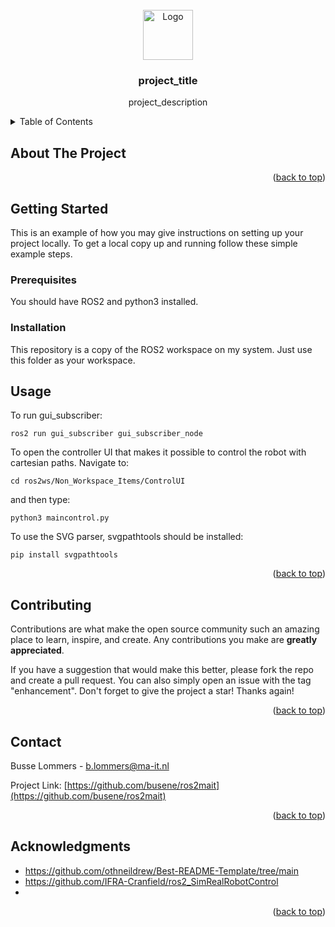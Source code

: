 
<!-- PROJECT LOGO -->
<br />
<div align="center">
  <a href="https://github.com/github_username/repo_name">
    <img src="images/logo.png" alt="Logo" width="80" height="80">
  </a>

<h3 align="center">project_title</h3>

  <p align="center">
    project_description
    
</div>



<!-- TABLE OF CONTENTS -->
<details>
  <summary>Table of Contents</summary>
  <ol>
    <li>
      <a href="#about-the-project">About The Project</a>
      <ul>
        <li><a href="#built-with">Built With</a></li>
      </ul>
    </li>
    <li>
      <a href="#getting-started">Getting Started</a>
      <ul>
        <li><a href="#prerequisites">Prerequisites</a></li>
        <li><a href="#installation">Installation</a></li>
      </ul>
    </li>
    <li><a href="#usage">Usage</a></li>
    <li><a href="#contributing">Contributing</a></li>
    <li><a href="#contact">Contact</a></li>
    <li><a href="#acknowledgments">Acknowledgments</a></li>
  </ol>
</details>



<!-- ABOUT THE PROJECT -->
## About The Project



<p align="right">(<a href="#readme-top">back to top</a>)</p>


<!-- GETTING STARTED -->
## Getting Started

This is an example of how you may give instructions on setting up your project locally.
To get a local copy up and running follow these simple example steps.

### Prerequisites

You should have ROS2 and python3 installed.

### Installation

This repository is a copy of the ROS2 workspace on my system. Just use this folder as your workspace.


<!-- USAGE EXAMPLES -->
## Usage

To run gui_subscriber:

`ros2 run gui_subscriber gui_subscriber_node`

To open the controller UI that makes it possible to control the robot with cartesian paths. Navigate to:

`cd ros2ws/Non_Workspace_Items/ControlUI`

and then type:

`python3 maincontrol.py`

To use the SVG parser, svgpathtools should be installed:

`pip install svgpathtools`

<p align="right">(<a href="#readme-top">back to top</a>)</p>


<!-- CONTRIBUTING -->
## Contributing

Contributions are what make the open source community such an amazing place to learn, inspire, and create. Any contributions you make are **greatly appreciated**.

If you have a suggestion that would make this better, please fork the repo and create a pull request. You can also simply open an issue with the tag "enhancement".
Don't forget to give the project a star! Thanks again!

<p align="right">(<a href="#readme-top">back to top</a>)</p>


<!-- CONTACT -->
## Contact

Busse Lommers - b.lommers@ma-it.nl

Project Link: [https://github.com/busene/ros2mait](https://github.com/busene/ros2mait)

<p align="right">(<a href="#readme-top">back to top</a>)</p>



<!-- ACKNOWLEDGMENTS -->
## Acknowledgments

* []()https://github.com/othneildrew/Best-README-Template/tree/main
* []()https://github.com/IFRA-Cranfield/ros2_SimRealRobotControl
* []()

<p align="right">(<a href="#readme-top">back to top</a>)</p>


